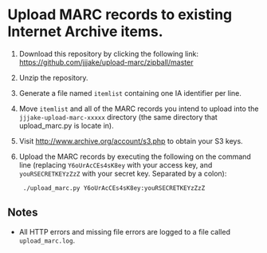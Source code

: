 # Upload MARC records to existing Internet Archive items.

1. Download this repository by clicking the following link: https://github.com/jjjake/upload-marc/zipball/master
2. Unzip the repository.
1. Generate a file named `itemlist` containing one IA identifier per line.
2. Move `itemlist` and all of the MARC records you intend to upload into the `jjjake-upload-marc-xxxxx` directory
(the same directory that upload_marc.py is locate in).
3. Visit http://www.archive.org/account/s3.php to obtain your S3 keys.
4. Upload the MARC records by executing the following on the command line (replacing
`Y6oUrAcCEs4sK8ey` with your access key, and `youRSECRETKEYzZzZ` with your secret key.
Separated by a colon):      

        ./upload_marc.py Y6oUrAcCEs4sK8ey:youRSECRETKEYzZzZ     

## Notes
* All HTTP errors and missing file errors are logged to a file called `upload_marc.log`.

